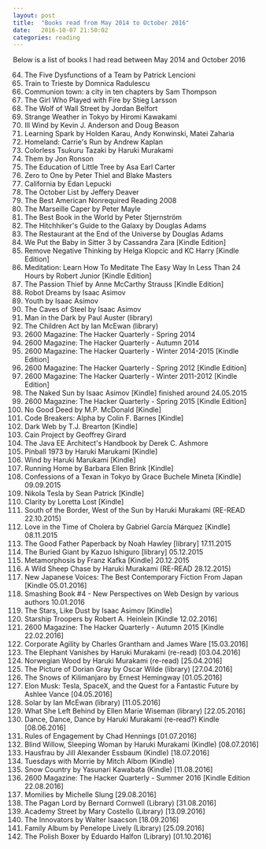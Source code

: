 ```yaml
---
layout: post
title:  "Books read from May 2014 to October 2016"
date:   2016-10-07 21:50:02
categories: reading
---
```


Below is a list of books I had read between May 2014 and October 2016

64. The Five Dysfunctions of a Team by Patrick Lencioni
65. Train to Trieste by Domnica Radulescu
66. Communion town: a city in ten chapters by Sam Thompson
67. The Girl Who Played with Fire by Stieg Larsson
68. The Wolf of Wall Street by Jordan Belfort
69. Strange Weather in Tokyo by Hiromi Kawakami
70. Ill Wind by Kevin J. Anderson and Doug Beason
71. Learning Spark by Holden Karau, Andy Konwinski, Matei Zaharia
72. Homeland: Carrie's Run by Andrew Kaplan
73. Colorless Tsukuru Tazaki by Haruki Murakami
74. Them by Jon Ronson
75. The Education of Little Tree by Asa Earl Carter
76. Zero to One by Peter Thiel and Blake Masters
77. California by Edan Lepucki
78. The October List by Jeffery Deaver
79. The Best American Nonrequired Reading 2008 
80. The Marseille Caper by Peter Mayle
81. The Best Book in the World by Peter Stjernström
82. The Hitchhiker's Guide to the Galaxy by Douglas Adams
83. The Restaurant at the End of the Universe by Douglas Adams
84. We Put the Baby in Sitter 3 by Cassandra Zara [Kindle Edition]
85. Remove Negative Thinking by Helga Klopcic and KC Harry [Kindle Edition] 
86. Meditation: Learn How To Meditate The Easy Way In Less Than 24 Hours by Robert Junior [Kindle Edition]
87. The Passion Thief by Anne McCarthy Strauss [Kindle Edition]
88. Robot Dreams by Isaac Asimov
89. Youth by Isaac Asimov
90. The Caves of Steel by Isaac Asimov
91. Man in the Dark by Paul Auster (library)
92. The Children Act by Ian McEwan (library)
95. 2600 Magazine: The Hacker Quarterly - Spring 2014
96. 2600 Magazine: The Hacker Quarterly - Autumn 2014
97. 2600 Magazine: The Hacker Quarterly - Winter 2014-2015 [Kindle Edition]
98. 2600 Magazine: The Hacker Quarterly - Spring 2012 [Kindle Edition]
99. 2600 Magazine: The Hacker Quarterly - Winter 2011-2012 [Kindle Edition]
100. The Naked Sun by Isaac Asimov [Kindle] finished around 24.05.2015
101. 2600 Magazine: The Hacker Quarterly - Spring 2015 [Kindle Edition]
102. No Good Deed by M.P. McDonald [Kindle]
103. Code Breakers: Alpha by Colin F. Barnes [Kindle] 
104. Dark Web by T.J. Brearton [Kindle] 
105. Cain Project by Geoffrey Girard
106. The Java EE Architect's Handbook by Derek C. Ashmore
107. Pinball 1973 by Haruki Marukami  [Kindle] 
108. Wind by Haruki Marukami [Kindle] 
109. Running Home by Barbara Ellen Brink [Kindle] 
110. Confessions of a Texan in Tokyo by Grace Buchele Mineta [Kindle] 09.09.2015
111. Nikola Tesla by Sean Patrick [Kindle]
112. Clarity by Loretta Lost [Kindle]
113. South of the Border, West of the Sun by Haruki Murakami (RE-READ 22.10.2015)
114. Love in the Time of Cholera by Gabriel García Márquez [Kindle] 08.11.2015
115. The Good Father Paperback by Noah Hawley [library] 17.11.2015
116. The Buried Giant by Kazuo Ishiguro [library] 05.12.2015
117. Metamorphosis by Franz Kafka [Kindle] 20.12.2015
118. A Wild Sheep Chase by Haruki Murakami (RE-READ 28.12.2015)
119. New Japanese Voices: The Best Contemporary Fiction From Japan [Kindle 05.01.2016]
120. Smashing Book #4 - New Perspectives on Web Design by various authors 10.01.2016
121. The Stars, Like Dust by Isaac Asimov [Kindle]
122. Starship Troopers by Robert A. Heinlein [Kindle 12.02.2016]
123. 2600 Magazine: The Hacker Quarterly - Autumn 2015 [Kindle 22.02.2016]
124. Corporate Agility by Charles Grantham and James Ware [15.03.2016]
125. The Elephant Vanishes by Haruki Murakami (re-read) [03.04.2016]
126. Norwegian Wood by Haruki Murakami (re-read) [25.04.2016]
127. The Picture of Dorian Gray by Oscar Wilde (library) [27.04.2016]
128. The Snows of Kilimanjaro by Ernest Hemingway [01.05.2016]
129. Elon Musk: Tesla, SpaceX, and the Quest for a Fantastic Future by Ashlee Vance [04.05.2016]
130. Solar by Ian McEwan (library) [11.05.2016]
131. What She Left Behind by Ellen Marie Wiseman (library) [22.05.2016]
132. Dance, Dance, Dance by Haruki Murakami (re-read?) Kindle [08.06.2016]
133. Rules of Engagement by Chad Hennings [01.07.2016]
134. Blind Willow, Sleeping Woman by Haruki Murakami (Kindle) [08.07.2016]
135. Hausfrau by Jill Alexander Essbaum (Kindle) [18.07.2016]
136. Tuesdays with Morrie by Mitch Albom (Kindle)
137. Snow Country by Yasunari Kawabata (Kindle) [11.08.2016]
138. 2600 Magazine: The Hacker Quarterly - Summer 2016 [Kindle Edition 22.08.2016]
139. Momilies by Michelle Slung [29.08.2016]
140. The Pagan Lord by Bernard Cornwell (Library) [31.08.2016]
141. Academy Street by Mary Costello (Library) [13.09.2016]
142. The Innovators by Walter Isaacson [18.09.2016]
143. Family Album by Penelope Lively (Library) [25.09.2016]
144. The Polish Boxer by Eduardo Halfon (Library) [01.10.2016]
